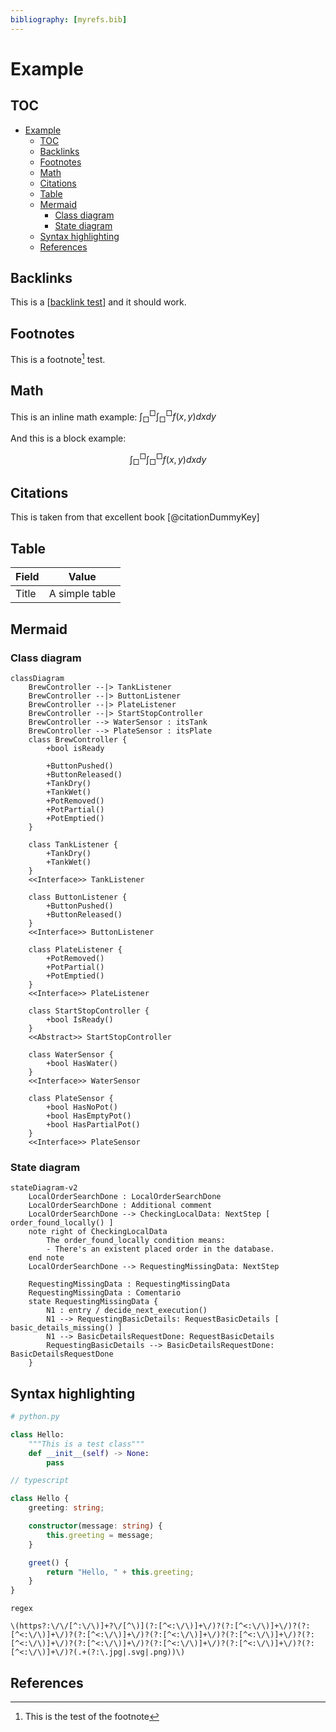 ```yaml
---
bibliography: [myrefs.bib]
---
```


# Example

## TOC

<!-- @import "[TOC]" {cmd="toc" depthFrom=1 depthTo=6 orderedList=false} -->

<!-- code_chunk_output -->

- [Example](#example)
  - [TOC](#toc)
  - [Backlinks](#backlinks)
  - [Footnotes](#footnotes)
  - [Math](#math)
  - [Citations](#citations)
  - [Table](#table)
  - [Mermaid](#mermaid)
    - [Class diagram](#class-diagram)
    - [State diagram](#state-diagram)
  - [Syntax highlighting](#syntax-highlighting)
  - [References](#references)

<!-- /code_chunk_output -->

## Backlinks

This is a [[backlink test]] and it should work.

## Footnotes

This is a footnote[^1] test.

## Math

This is an inline math example: $\int_{\Box}^{\Box} \int_{\Box}^{\Box} f(x, y) dx dy$

And this is a block example:

$$
\int_{\Box}^{\Box} \int_{\Box}^{\Box} f(x, y) dx dy
$$

## Citations

This is taken from that excellent book [@citationDummyKey]

## Table

| Field | Value          |
| ----- | -------------- |
| Title | A simple table |

## Mermaid

### Class diagram

```mermaid
classDiagram
    BrewController --|> TankListener
    BrewController --|> ButtonListener
    BrewController --|> PlateListener
    BrewController --|> StartStopController
    BrewController --> WaterSensor : itsTank
    BrewController --> PlateSensor : itsPlate
    class BrewController {
        +bool isReady

        +ButtonPushed()
        +ButtonReleased()
        +TankDry()
        +TankWet()
        +PotRemoved()
        +PotPartial()
        +PotEmptied()
    }

    class TankListener {
        +TankDry()
        +TankWet()
    }
    <<Interface>> TankListener

    class ButtonListener {
        +ButtonPushed()
        +ButtonReleased()
    }
    <<Interface>> ButtonListener

    class PlateListener {
        +PotRemoved()
        +PotPartial()
        +PotEmptied()
    }
    <<Interface>> PlateListener

    class StartStopController {
        +bool IsReady()
    }
    <<Abstract>> StartStopController

    class WaterSensor {
        +bool HasWater()
    }
    <<Interface>> WaterSensor

    class PlateSensor {
        +bool HasNoPot()
        +bool HasEmptyPot()
        +bool HasPartialPot()
    }
    <<Interface>> PlateSensor
```

### State diagram

```mermaid
stateDiagram-v2
    LocalOrderSearchDone : LocalOrderSearchDone
    LocalOrderSearchDone : Additional comment
    LocalOrderSearchDone --> CheckingLocalData: NextStep [ order_found_locally() ]
    note right of CheckingLocalData
        The order_found_locally condition means:
        - There's an existent placed order in the database.
    end note
    LocalOrderSearchDone --> RequestingMissingData: NextStep

    RequestingMissingData : RequestingMissingData
    RequestingMissingData : Comentario
    state RequestingMissingData {
        N1 : entry / decide_next_execution()
        N1 --> RequestingBasicDetails: RequestBasicDetails [ basic_details_missing() ]
        N1 --> BasicDetailsRequestDone: RequestBasicDetails
        RequestingBasicDetails --> BasicDetailsRequestDone: BasicDetailsRequestDone
    }
```

## Syntax highlighting

```python
# python.py

class Hello:
    """This is a test class"""
    def __init__(self) -> None:
        pass
```

```typescript
// typescript

class Hello {
    greeting: string;

    constructor(message: string) {
        this.greeting = message;
    }

    greet() {
        return "Hello, " + this.greeting;
    }
}
```

```regex
regex

\(https?:\/\/[^:\/\)]+?\/[^\)](?:[^<:\/\)]+\/)?(?:[^<:\/\)]+\/)?(?:[^<:\/\)]+\/)?(?:[^<:\/\)]+\/)?(?:[^<:\/\)]+\/)?(?:[^<:\/\)]+\/)?(?:[^<:\/\)]+\/)?(?:[^<:\/\)]+\/)?(?:[^<:\/\)]+\/)?(?:[^<:\/\)]+\/)?(?:[^<:\/\)]+\/)?(.+(?:\.jpg|.svg|.png))\)
```

## References

[^1]: This is the test of the footnote

[//begin]: # "Autogenerated link references for markdown compatibility"
[backlink test]: <backlink test> "backlink test"
[//end]: # "Autogenerated link references"
